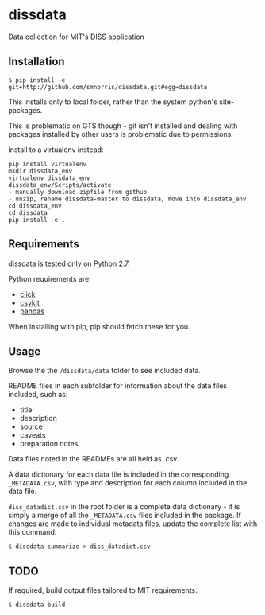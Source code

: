# dissdata

Data collection for MIT's DISS application

## Installation
```
$ pip install -e git+http://github.com/smnorris/dissdata.git#egg=dissdata
```

This installs only to local folder, rather than the system python's site-packages.

This is problematic on GTS though - git isn't installed and dealing with packages installed by other users is problematic due to permissions.

install to a virtualenv instead:

```
pip install virtualenv
mkdir dissdata_env
virtualenv dissdata_env
dissdata_env/Scripts/activate
- manually download zipfile from github 
- unzip, rename dissdata-master to dissdata, move into dissdata_env
cd dissdata_env
cd dissdata
pip install -e .
```


## Requirements
dissdata is tested only on Python 2.7.  

Python requirements are:
- [click](http://click.pocoo.org/3/)
- [csvkit](http://csvkit.readthedocs.org/en/latest/index.html) 
- [pandas](http://pandas.pydata.org/)

When installing with pip, pip should fetch these for you.



## Usage
Browse the the `/dissdata/data` folder to see included data.  

README files in each subfolder for information about the data files included, such as:
- title
- description
- source
- caveats
- preparation notes  

Data files noted in the READMEs are all held as .csv.

A data dictionary for each data file is included in the corresponding `_METADATA.csv`, with type and description for each column included in the data file.  

`diss_datadict.csv` in the root folder is a complete data dictionary - it is simply a merge of all the `_METADATA.csv` files included in the package. If changes are made to individual metadata files, update the complete list with this command:  
```
$ dissdata summarize > diss_datadict.csv
```

## TODO
If required, build output files tailored to MIT requirements:
```
$ dissdata build
```


